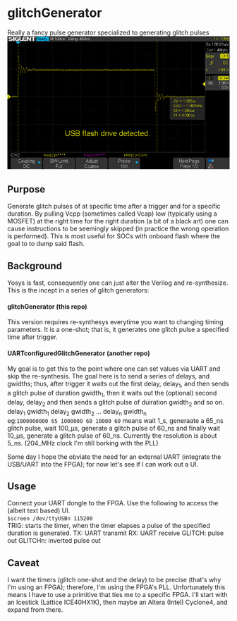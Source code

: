 # glitchGenerator
Really a fancy pulse generator specialized to generating glitch pulses
![Glitch Pulse](/doc/SDS00001.png)

## Purpose
Generate glitch pulses of at specific time after a trigger and for a specific 
duration. By pulling Vcpp (sometimes called Vcap) low (typically using a 
MOSFET) at the right time for the right duration (a bit of a black art) one 
can cause instructions to be seemingly skipped (in practice the wrong 
operation is performed). This is most useful for SOCs with onboard flash where 
the goal to to dump said flash.
## Background
Yosys is fast, consequently one can just alter the Verilog and re-synthesize. 
This is the incept in a series of glitch generators:
#### glitchGenerator (this repo)
This version requires re-synthesys everytime you want to changing timing 
parameters. It is a one-shot; that is, it generates one glitch pulse a 
specified time after trigger.
#### UARTconfiguredGlitchGenerator (another repo)
My goal is to get this to the point where one can set values via UART and skip 
the re-synthesis. The goal here is to send a series of delays, and gwidths; 
thus, after trigger it waits out the first delay, delay<sub>1</sub>, and then 
sends a glitch pulse of duration gwidth<sub>1</sub>, then it waits out the 
(optional) second delay, delay<sub>2</sub> and then sends a glitch pulse of 
duiration gwidth<sub>2</sub> and so on.   
delay<sub>1</sub> gwidth<sub>1</sub> delay<sub>2</sub> gwidth<sub>2</sub> ... 
delay<sub>n</sub> gwidth<sub>n</sub>   
eg:```1000000000 65 1000000 60 10000 60``` means wait 1_s, generaate a 65_ns 
glitch pulse, wait 100_&mu;s, generate a glitch pulse of 60_ns and finally 
wait 10_&mu;s, generate a glitch pulse of 60_ns. Currently the resolution 
is about 5_ns. (204_MHz clock I'm still borking with the PLL)    

Some day I hope the obviate the need for an external UART (integrate the 
USB/UART into the FPGA); for now let's see if I can work out a UI.
## Usage
Connect your UART dongle to the FPGA. Use the following to access the (albeit 
text based) UI.   
`$screen /dev/ttyUSBn 115200`  
TRIG: starts the timer, when the timer elapses a pulse of the specified 
duration is generated.
TX: UART transmit
RX: UART receive
GLITCH: pulse out
GLITCHn: inverted pulse out
## Caveat
I want the timers (glitch one-shot and the delay) to be precise (that's why I'm using an FPGA); therefore, I'm using the FPGA's PLL. Unfortunately this means I have to use a primitive that ties me to a specific FPGA. I'll start with an Icestick (Lattice ICE40HX1K), then maybe an Altera (Intel) Cyclone4, and expand from there. 
